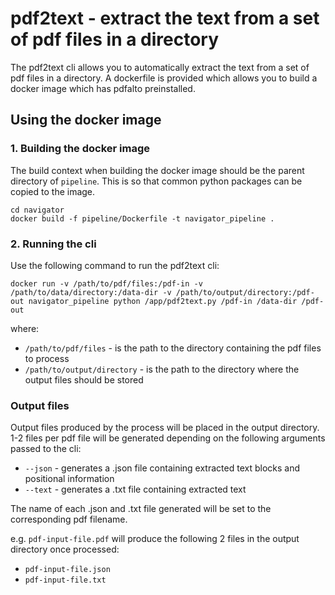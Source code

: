 # pdf2text - extract the text from a set of pdf files in a directory

The pdf2text cli allows you to automatically extract the text from a set of pdf files in a directory. A dockerfile is provided which allows you to build a docker image which has pdfalto preinstalled.

## Using the docker image

### 1. Building the docker image
The build context when building the docker image should be the parent directory of `pipeline`. This is so that common python packages can be copied to the image.

```
cd navigator
docker build -f pipeline/Dockerfile -t navigator_pipeline .
```

### 2. Running the cli
Use the following command to run the pdf2text cli:

```
docker run -v /path/to/pdf/files:/pdf-in -v /path/to/data/directory:/data-dir -v /path/to/output/directory:/pdf-out navigator_pipeline python /app/pdf2text.py /pdf-in /data-dir /pdf-out
```

where:

- `/path/to/pdf/files` - is the path to the directory containing the pdf files to process
- `/path/to/output/directory` - is the path to the directory where the output files should be stored

### Output files
Output files produced by the process will be placed in the output directory. 1-2 files per pdf file will be generated depending on the following arguments passed to the cli:

- `--json` - generates a .json file containing extracted text blocks and positional information
- `--text` - generates a .txt file containing extracted text

The name of each .json and .txt file generated will be set to the corresponding pdf filename.

e.g. `pdf-input-file.pdf` will produce the following 2 files in the output directory once processed:

- `pdf-input-file.json`
- `pdf-input-file.txt`